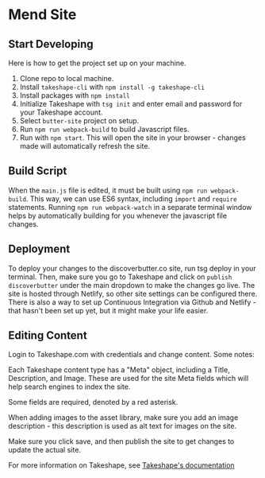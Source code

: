 # Mend Site

## Start Developing

Here is how to get the project set up on your machine.

1. Clone repo to local machine.
1. Install `takeshape-cli` with `npm install -g takeshape-cli`
1. Install packages with `npm install`
1. Initialize Takeshape with `tsg init` and enter email and password for your Takeshape account.
1. Select `butter-site` project on setup.
1. Run `npm run webpack-build` to build Javascript files.
1. Run with `npm start`. This will open the site in your browser - changes made will automatically refresh the site.

## Build Script

When the `main.js` file is edited, it must be built using `npm run webpack-build`. This way, we can use ES6 syntax, including `import` and `require` statements. Running `npm run webpack-watch` in a separate terminal window helps by automatically building for you whenever the javascript file changes.

## Deployment

To deploy your changes to the discoverbutter.co site, run tsg deploy in your terminal. Then, make sure you go to Takeshape and click on `publish discoverbutter` under the main dropdown to make the changes go live. The site is hosted through Netlify, so other site settings can be configured there. There is also a way to set up Continuous Integration via Github and Netlify - that hasn't been set up yet, but it might make your life easier.

## Editing Content

Login to Takeshape.com with credentials and change content. Some notes:

Each Takeshape content type has a "Meta" object, including a Title, Description, and Image. These are used for the site Meta fields which will help search engines to index the site.

Some fields are required, denoted by a red asterisk.

When adding images to the asset library, make sure you add an image description - this description is used as alt text for images on the site.

Make sure you click save, and then publish the site to get changes to update the actual site.

For more information on Takeshape, see [Takeshape's documentation](https://www.takeshape.io/docs/quickstart/)
